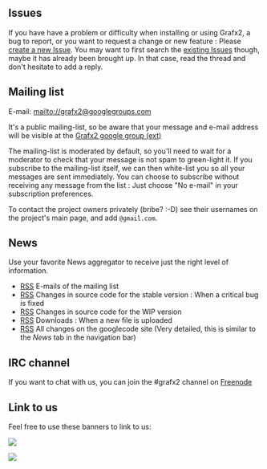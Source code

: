 ## Issues ##

If you have have a problem or difficulty when installing or using Grafx2, a bug to report, or you want to request a change or new feature : Please [create a new Issue](http://code.google.com/p/grafx2/issues/entry). You may want to first search the [existing Issues](http://code.google.com/p/grafx2/issues/list) though, maybe it has already been brought up. In that case, read the thread and don't hesitate to add a reply.

## Mailing list ##

E-mail: [mailto://grafx2@googlegroups.com](mailto://grafx2@googlegroups.com)

It's a public mailing-list, so be aware that your message and e-mail address will be visible at the [Grafx2 google group (ext)](http://groups.google.com/group/grafx2)

The mailing-list is moderated by default, so you'll need to wait for a moderator to check that your message is not spam to green-light it. If you subscribe to the mailing-list itself, we can then white-list you so all your messages are sent immediately. You can choose to subscribe without receiving any message from the list : Just choose "No e-mail" in your subscription preferences.

To contact the project owners privately (bribe? :-D) see their usernames on the project's main page, and add `@gmail.com`.

## News ##

Use your favorite News aggregator to receive just the right level of information.
  * [RSS](http://groups.google.com/group/grafx2/feed/atom_v1_0_msgs.xml) E-mails of the mailing list
  * [RSS](http://code.google.com/feeds/p/grafx2/svnchanges/basic?path=/branches/release/) Changes in source code for the stable version : When a critical bug is fixed
  * [RSS](http://code.google.com/feeds/p/grafx2/svnchanges/basic?path=/trunk/) Changes in source code for the WIP version
  * [RSS](http://code.google.com/feeds/p/grafx2/downloads/basic) Downloads : When a new file is uploaded
  * [RSS](http://code.google.com/feeds/p/grafx2/updates/basic) All changes on the googlecode site (Very detailed, this is similar to the _News_ tab in the navigation bar)

## IRC channel ##

If you want to chat with us, you can join the #grafx2 channel on [Freenode](irc://irc.freenode.net/grafx2)

## Link to us ##

Feel free to use these banners to link to us:

[![](http://grafx2.googlecode.com/svn/wiki/pictures/gfx_8015.png)](http://grafx2.googlecode.com)

[![](http://grafx2.googlecode.com/svn/wiki/pictures/gfx_8831.png)](http://grafx2.googlecode.com)